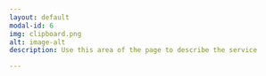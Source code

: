 ```yaml
---
layout: default
modal-id: 6
img: clipboard.png
alt: image-alt
description: Use this area of the page to describe the service

---
```

